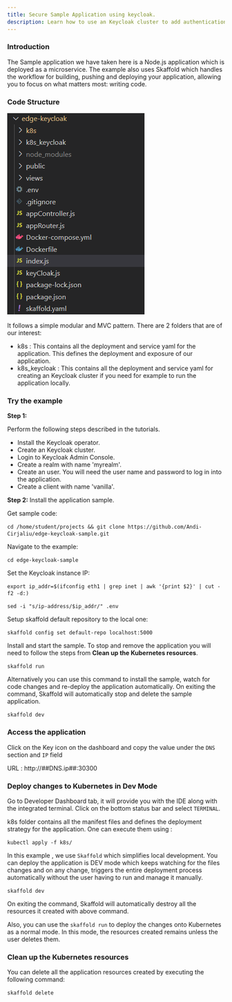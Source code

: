 ```yaml
---
title: Secure Sample Application using keycloak.
description: Learn how to use an Keycloak cluster to add authentication to applications and secure services.
---
```


### Introduction

The Sample application we have taken here is a Node.js application which is deployed as a microservice.
The example also uses Skaffold which handles the workflow for building, pushing and deploying your application, allowing you to focus on what matters most: writing code.

### Code Structure

![codestructure](_images/keycloak-sample-app-structure.png)

It follows a simple modular and MVC pattern. There are 2 folders that are of our interest:
- k8s :  This contains all the deployment and service yaml for the application. This defines the deployment and exposure of our application.
- k8s_keycloak :  This contains all the deployment and service yaml for creating an Keycloak cluster if you need for example to run the application locally.


### Try the example

**Step 1:** 

Perform the following steps described in the tutorials.

- Install the Keycloak operator.
- Create an Keycloak cluster.
- Login to Keycloak Admin Console.
- Create a realm with name 'myrealm'.
- Create an user. You will need the user name and password to log in into the application.
- Create a client with name 'vanilla'.

**Step 2:** Install the application sample.

Get sample code:
```execute
cd /home/student/projects && git clone https://github.com/Andi-Cirjaliu/edge-keycloak-sample.git
```

Navigate to the example:
```execute
cd edge-keycloak-sample
```

Set the Keycloak instance IP:
```execute
export ip_addr=$(ifconfig eth1 | grep inet | awk '{print $2}' | cut -f2 -d:)
```
```execute
sed -i "s/ip-address/$ip_addr/" .env
```

Setup skaffold default repository to the local one:
```execute
skaffold config set default-repo localhost:5000
```

Install and start the sample. To stop and remove the application you will need to follow the steps from **Clean up the Kubernetes resources**.
```execute
skaffold run
```
Alternatively you can use this command to install the sample, watch for code changes and re-deploy the application automatically.
On exiting the command, Skaffold will automatically stop and delete the sample application. 
```execute
skaffold dev
```

### Access the application

Click on the Key icon on the dashboard and copy the value under the `DNS` section and `IP` field

URL :  http://##DNS.ip##:30300

### Deploy changes to Kubernetes in Dev Mode

Go to Developer Dashboard tab, it will provide you with the IDE along with the integrated terminal.  Click on the bottom status bar and select `TERMINAL`. 

k8s folder contains all the manifest files and defines the deployment strategy for the application.
One can execute them using :

```execute
kubectl apply -f k8s/
```

In this example , we use `Skaffold` which simplifies local development. You can deploy the application is DEV mode which keeps watching for the files changes and on any change, triggers the entire deployment process automatically without the user having to run and manage it manually.

```execute
skaffold dev
```

On exiting the command, Skaffold will automatically destroy all the resources it created with above command.


Also, you can use the `skaffold run` to deploy the changes onto Kubernetes as a normal mode. In this mode, the resources created remains unless the user deletes them.

### Clean up the Kubernetes resources

You can delete all the application resources created by executing the following command:

```execute
skaffold delete
```
